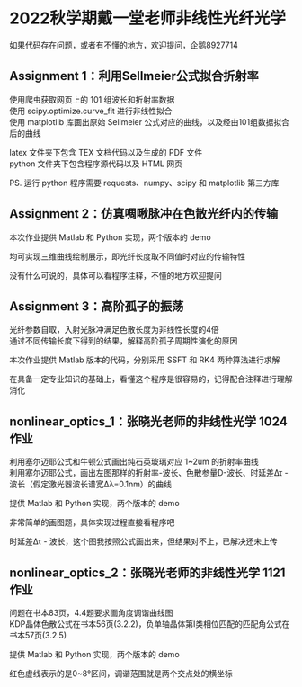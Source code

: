 # 2022秋学期戴一堂老师非线性光纤光学
如果代码存在问题，或者有不懂的地方，欢迎提问，企鹅8927714

## Assignment 1：利用Sellmeier公式拟合折射率

使用爬虫获取网页上的 101 组波长和折射率数据  
使用 scipy.optimize.curve_fit 进行非线性拟合  
使用 matplotlib 库画出原始 Sellmeier 公式对应的曲线，以及经由101组数据拟合后的曲线  
  
 latex 文件夹下包含 TEX 文档代码以及生成的 PDF 文件  
 python 文件夹下包含程序源代码以及 HTML 网页  
   
 PS. 运行 python 程序需要 requests、numpy、scipy 和 matplotlib 第三方库
 
 ## Assignment 2：仿真啁啾脉冲在色散光纤内的传输
 本次作业提供 Matlab 和 Python 实现，两个版本的 demo
 
 均可实现三维曲线绘制展示，即光纤长度取不同值时对应的传输特性
 
 没有什么可说的，具体可以看程序注释，不懂的地方欢迎提问
 
 ## Assignment 3：高阶孤子的振荡  
光纤参数自取，入射光脉冲满足色散长度为非线性长度的4倍  
通过不同传输长度下得到的结果，解释高阶孤子周期性演化的原因  

本次作业提供 Matlab 版本的代码，分别采用 SSFT 和 RK4 两种算法进行求解

在具备一定专业知识的基础上，看懂这个程序是很容易的，记得配合注释进行理解消化

## nonlinear_optics_1：张晓光老师的非线性光学 1024 作业
利用塞尔迈耶公式和牛顿公式画出纯石英玻璃对应 1~2um 的折射率曲线  
利用塞尔迈耶公式，画出左图那样的折射率-波长、色散参量D-波长、时延差Δτ - 波长（假定激光器波长谱宽Δλ=0.1nm）的曲线

提供 Matlab 和 Python 实现，两个版本的 demo

非常简单的画图题，具体实现过程直接看程序吧

时延差Δτ - 波长，这个图我按照公式画出来，但结果对不上，已解决还未上传

## nonlinear_optics_2：张晓光老师的非线性光学 1121 作业
问题在书本83页，4.4题要求画角度调谐曲线图  
KDP晶体色散公式在书本56页(3.2.2)，负单轴晶体第Ⅰ类相位匹配的匹配角公式在书本57页(3.2.5)  

提供 Matlab 和 Python 实现，两个版本的 demo

红色虚线表示的是0~8°区间，调谐范围就是两个交点处的横坐标
